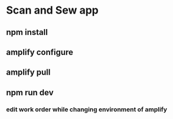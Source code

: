 # Scan and Sew app
## npm install
## amplify configure
## amplify pull
## npm run dev


### edit work order while changing environment of amplify